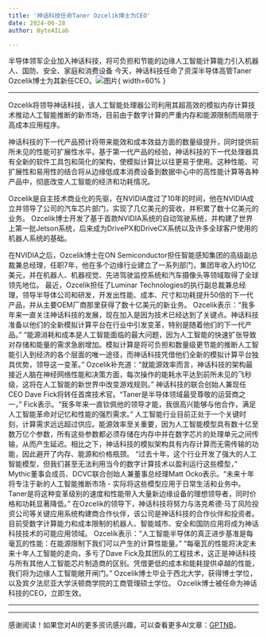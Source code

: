 ```yaml
---
title: '神话科技任命Taner Ozcelik博士为CEO'
date: 2024-06-28
author: ByteAILab

---
```


半导体领军企业加入神话科技，将可负担和节能的边缘人工智能计算能力引入机器人、国防、安全、家庭和消费设备
今天，神话科技任命了资深半导体高管Taner Ozcelik博士为其新任CEO。![图片](https://ai-techpark.com/wp-content/uploads/2024/06/Mythic-960x540.jpg){ width=60% }

---
 Ozcelik将领导神话科技，该人工智能处理器公司利用其超高效的模拟内存计算技术推动人工智能推断的新市场，目前由于数字计算的严重内存和能源限制而局限于高成本应用程序。

神话科技的下一代产品预计将带来能效和成本效益方面的数量级提升，同时提供前所未见的性能可扩展性水平。基于第一代产品的经验，神话科技的下一代处理器具有全新的软件工具包和简化的架构，使模拟计算比以往更易于使用。这种性能、可扩展性和易用性的结合将从边缘低成本消费设备到数据中心中的高性能计算等各种产品中，彻底改变人工智能的经济和功耗情况。

Ozcelik是自主技术商业化的先驱，在NVIDIA度过了10年的时间，他在NVIDIA成立并领导了公司的汽车芯片部门，实现了几亿美元的营收，并积累了数十亿美元的业务。 Ozcelik博士开发了基于首款NVIDIA系统的自动驾驶系统，并构建了世界上第一批Jetson系统，后来成为DrivePX和DriveCX系统以及许多全球客户使用的机器人系统的基础。

在NVIDIA之后，Ozcelik博士在ON Semiconductor担任智能感知集团的高级副总裁兼总经理，任职7年，他在多个边缘行业建立了一系列部门，集团年收入约10亿美元，并在机器人、机器视觉、先进驾驶监控系统和汽车摄像头等领域取得了全球领先地位。 最近，Ozcelik担任了Luminar Technologies的执行副总裁兼总经理，领导半导体公司和研发，开发出性能、成本、尺寸和功耗提升50倍的下一代产品，并从主要OEM厂商那里获得了数十亿美元的新业务。
Ozcelik表示：“我多年来一直关注神话科技的发展，现在加入是因为技术已经达到了关键点。神话科技准备以他们的全新模拟计算平台在行业中引发变革，特别是随着他们的下一代产品。” “能源消耗和成本是人工智能面临的最大问题，因为人工智能的快速扩张导致对存储和能量的需求急剧增加。模拟计算是将可负担和数量级更节能的推断人工智能引入到经济的各个层面的唯一途径，而神话科技凭借他们全新的模拟计算平台独具优势，领导这一变革。”
Ozcelik补充道：“就能源效率而言，神话科技的架构最接近人脑在神经网络性能和决策方面，每次操作的能耗水平达到前所未见的飞秒级，这将在人工智能的新世界中改变游戏规则。”
神话科技的联合创始人兼现任CEO Dave Fick将转任首席技术官。“Taner是半导体领域最受尊敬的运营商之一，” Fick表示。“我多年来一直钦佩他的领导才能，我很高兴能够与他合作，满足人工智能革命对记忆和性能的强烈需求。”
人工智能行业目前正处于一个关键时刻，计算需求远远超过供应。能源效率至关重要，因为人工智能模型具有数十亿至数万亿个参数，所有这些参数都必须存储在内存中并在数字芯片的处理单元之间传输，从而产生延迟。相比之下，神话科技的模拟架构具有内存计算而无需传输的功能，因此避开了内存、能源和价格瓶颈。
“过去十年，这个行业开发了强大的人工智能模型，但我们甚至无法利用当今的数字计算技术以盈利运行这些模型，” Mythic董事会成员、DCVC联合创始人兼董事总经理Matt Ocko表示。“未来十年将专注于新的人工智能推断市场 - 实际将这些模型应用于日常生活和业务中。Taner是将这种变革级别的速度和性能带入大量新边缘设备的理想领导者，同时价格和功耗显著降低。”
在Ozcelik的领导下，神话科技将努力与洛克希德·马丁风险投资公司等关键应用系统构建商合作伙伴，该公司是神话科技的合作伙伴和投资者。 目前受数字计算能力和成本限制的机器人、智能城市、安全和国防应用将成为神话科技技术的可能应用领域。
Ozcelik表示：“人工智能半导体的真正进步基准是每毫瓦的性能：在能源限制下我们可以产生的计算性能量。” “每毫瓦的性能将决定未来十年人工智能的走向，多亏了Dave Fick及其团队的工程技术，这正是神话科技与所有其他人工智能芯片制造商的区别。凭借更低的成本和能耗提供卓越的性能，我们将为边缘人工智能敞开闸门。”
Ozcelik博士毕业于西北大学，获得博士学位，以及宾夕法尼亚大学沃顿商学院的工商管理硕士学位。 Ozcelik博士被任命为神话科技的CEO，立即生效。

---
---
感谢阅读！如果您对AI的更多资讯感兴趣，可以查看更多AI文章：[GPTNB](https://gptnb.com)。